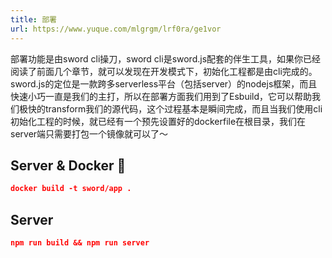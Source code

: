 ```yaml
---
title: 部署
url: https://www.yuque.com/mlgrgm/lrf0ra/ge1vor
---
```


部署功能是由sword cli操刀，sword cli是sword.js配套的伴生工具，如果你已经阅读了前面几个章节，就可以发现在开发模式下，初始化工程都是由cli完成的。sword.js的定位是一款跨多serverless平台（包括server）的nodejs框架，而且快速小巧一直是我们的主打，所以在部署方面我们用到了Esbuild，它可以帮助我们极快的transform我们的源代码，这个过程基本是瞬间完成，而且当我们使用cli初始化工程的时候，就已经有一个预先设置好的dockerfile在根目录，我们在server端只需要打包一个镜像就可以了～

<a name="suzte"></a>

## Server & Docker 🐳

```json
docker build -t sword/app .
```

<a name="HTfxG"></a>

## Server

```json
npm run build && npm run server
```
